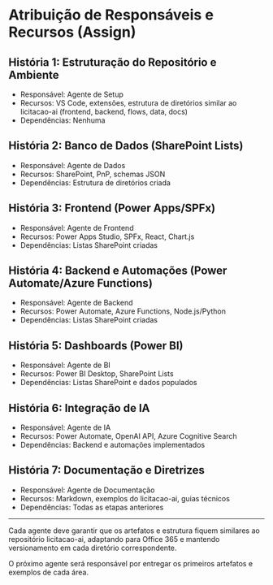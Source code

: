 # Atribuição de Responsáveis e Recursos (Assign)

## História 1: Estruturação do Repositório e Ambiente
- Responsável: Agente de Setup
- Recursos: VS Code, extensões, estrutura de diretórios similar ao licitacao-ai (frontend, backend, flows, data, docs)
- Dependências: Nenhuma

## História 2: Banco de Dados (SharePoint Lists)
- Responsável: Agente de Dados
- Recursos: SharePoint, PnP, schemas JSON
- Dependências: Estrutura de diretórios criada

## História 3: Frontend (Power Apps/SPFx)
- Responsável: Agente de Frontend
- Recursos: Power Apps Studio, SPFx, React, Chart.js
- Dependências: Listas SharePoint criadas

## História 4: Backend e Automações (Power Automate/Azure Functions)
- Responsável: Agente de Backend
- Recursos: Power Automate, Azure Functions, Node.js/Python
- Dependências: Listas SharePoint criadas

## História 5: Dashboards (Power BI)
- Responsável: Agente de BI
- Recursos: Power BI Desktop, SharePoint Lists
- Dependências: Listas SharePoint e dados populados

## História 6: Integração de IA
- Responsável: Agente de IA
- Recursos: Power Automate, OpenAI API, Azure Cognitive Search
- Dependências: Backend e automações implementados

## História 7: Documentação e Diretrizes
- Responsável: Agente de Documentação
- Recursos: Markdown, exemplos do licitacao-ai, guias técnicos
- Dependências: Todas as etapas anteriores

---

Cada agente deve garantir que os artefatos e estrutura fiquem similares ao repositório licitacao-ai, adaptando para Office 365 e mantendo versionamento em cada diretório correspondente.

O próximo agente será responsável por entregar os primeiros artefatos e exemplos de cada área.
